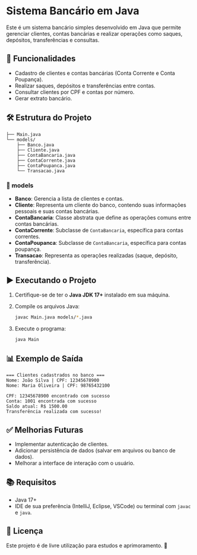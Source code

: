 # Sistema Bancário em Java

Este é um sistema bancário simples desenvolvido em Java que permite gerenciar clientes, contas bancárias e realizar operações como saques, depósitos, transferências e consultas.

## 📌 Funcionalidades

- Cadastro de clientes e contas bancárias (Conta Corrente e Conta Poupança).
- Realizar saques, depósitos e transferências entre contas.
- Consultar clientes por CPF e contas por número.
- Gerar extrato bancário.

## 🛠️ Estrutura do Projeto

```
├── Main.java
└── models/
    ├── Banco.java
    ├── Cliente.java
    ├── ContaBancaria.java
    ├── ContaCorrente.java
    ├── ContaPoupanca.java
    └── Transacao.java
```

### 📂 models

- **Banco**: Gerencia a lista de clientes e contas.
- **Cliente**: Representa um cliente do banco, contendo suas informações pessoais e suas contas bancárias.
- **ContaBancaria**: Classe abstrata que define as operações comuns entre contas bancárias.
- **ContaCorrente**: Subclasse de `ContaBancaria`, específica para contas correntes.
- **ContaPoupanca**: Subclasse de `ContaBancaria`, específica para contas poupança.
- **Transacao**: Representa as operações realizadas (saque, depósito, transferência).

## ▶️ Executando o Projeto

1. Certifique-se de ter o **Java JDK 17+** instalado em sua máquina.

2. Compile os arquivos Java:

   ```bash
   javac Main.java models/*.java
   ```

3. Execute o programa:

   ```bash
   java Main
   ```

## 📊 Exemplo de Saída

```
=== Clientes cadastrados no banco ===
Nome: João Silva | CPF: 12345678900
Nome: Maria Oliveira | CPF: 98765432100

CPF: 12345678900 encontrado com sucesso
Conta: 1001 encontrada com sucesso
Saldo atual: R$ 1500.00
Transferência realizada com sucesso!
```

## ✅ Melhorias Futuras

- Implementar autenticação de clientes.
- Adicionar persistência de dados (salvar em arquivos ou banco de dados).
- Melhorar a interface de interação com o usuário.

## 📚 Requisitos

- Java 17+
- IDE de sua preferência (IntelliJ, Eclipse, VSCode) ou terminal com `javac` e `java`.

## 📃 Licença

Este projeto é de livre utilização para estudos e aprimoramento. 🚀

